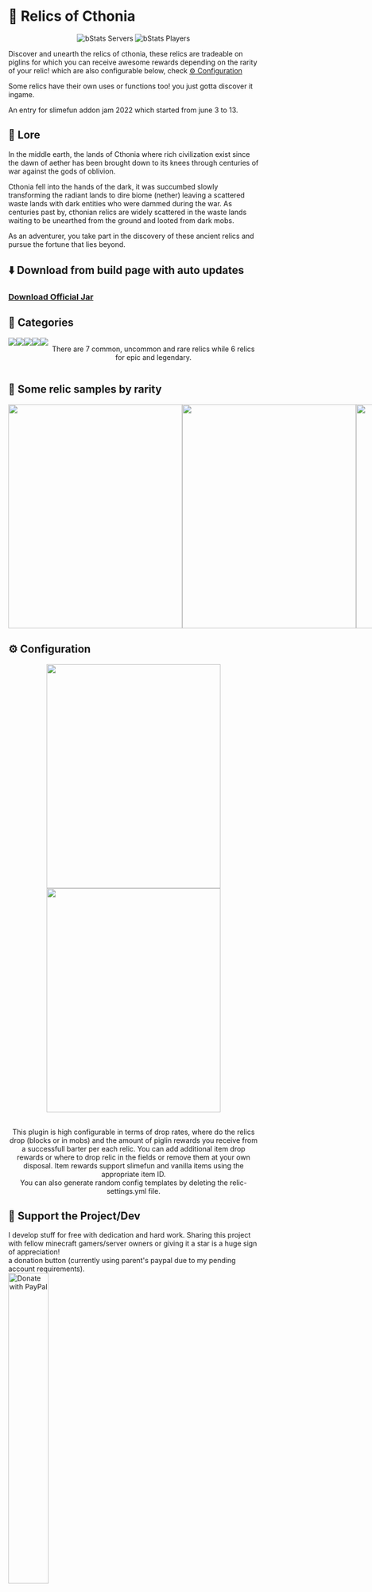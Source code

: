 # :european_castle: Relics of Cthonia

<div align="center">

![bStats Servers](https://img.shields.io/bstats/servers/15420)
![bStats Players](https://img.shields.io/bstats/players/15420)

</div>

Discover and unearth the relics of cthonia, these relics are tradeable on piglins for which you can receive awesome rewards depending on the rarity of your relic! which are also configurable below, check [:gear: Configuration](#gear-configuration) 

Some relics have their own uses or functions too! you just gotta discover it ingame.

An entry for slimefun addon jam 2022 which started from june 3 to 13.

## :sparkler: Lore
In the middle earth, the lands of Cthonia where rich civilization exist since the dawn of aether has been brought down to its knees through centuries of war against the gods of oblivion. 

Cthonia fell into the hands of the dark, it was succumbed slowly transforming the radiant lands to dire biome (nether) leaving a scattered waste lands with dark entities who were dammed during the war. As centuries past by, cthonian relics are widely scattered in the waste lands waiting to be unearthed from the ground and looted from dark mobs. 

As an adventurer, you take part in the discovery of these ancient relics and pursue the fortune that lies beyond.

## :arrow_down: Download from build page with auto updates
### [Download Official Jar](https://blob.build/project/RelicsOfCthonia)


## 💫 Categories
<div align="center">
  <div style="display: flex;">
    <img src="https://user-images.githubusercontent.com/88238718/173013545-486b5a78-c571-4c15-996f-79d52df1b31c.png" style="vertical-align: top;">
    <img src="https://user-images.githubusercontent.com/88238718/173013559-d7cb01aa-48f9-413b-a0d7-499543892795.png" style="vertical-align: top;">
    <img src="https://user-images.githubusercontent.com/88238718/173013556-7d33196c-e1d8-4dd6-ab4b-92f1c0afdc44.png" style="vertical-align: top;">
    <img src="https://user-images.githubusercontent.com/88238718/173013550-77537837-420c-49c6-ae1a-5b6ce5479299.png" style="vertical-align: top;">
    <img src="https://user-images.githubusercontent.com/88238718/173013553-20129439-717b-42bb-b9c6-8dec00c2b7d4.png" style="vertical-align: top;">
    <br>
    <br>
    <p>There are 7 common, uncommon and rare relics while 6 relics for epic and legendary.</p>
  </div> 
</div>

## :gem: Some relic samples by rarity

<div align="center">
  <div style="display: flex;">
    <img src="https://user-images.githubusercontent.com/88238718/173015529-fd101d6b-2e82-4b6d-94f2-97a6249dae22.png" width="350" height="450" style="vertical-align: top;">
    <img src="https://user-images.githubusercontent.com/88238718/173015551-f29b539f-57ee-42fc-8da3-5d1b798b3164.png" width="350" height="450" style="vertical-align: top;">
    <img src="https://user-images.githubusercontent.com/88238718/173015548-c5003f1f-779b-4a55-acb1-394bb95f56d1.png" width="350" height="450" style="vertical-align: top;">
    <img src="https://user-images.githubusercontent.com/88238718/173015536-001e8435-d1d4-439c-a586-9644f40f2580.png" width="350" height="450" style="vertical-align: top;">
    <img src="https://user-images.githubusercontent.com/88238718/173015545-76ad48e3-263f-4450-83d3-776178a2b8f6.png" width="350" height="450" style="vertical-align: top;">
  </div> 
</div>

## :gear: Configuration
<div align="center">
    <img src="https://user-images.githubusercontent.com/88238718/173017725-59cd0967-e558-4f87-91d8-5b8bf6ae4a72.png" width="350" height="450" style="vertical-align: top;">
  <img src="https://user-images.githubusercontent.com/88238718/173021026-ef43ff23-eee9-434c-a3d5-0e874bd32919.png" width="350" height="450" style="vertical-align: top;">
    <br>
    <br>
    <p>This plugin is high configurable in terms of drop rates, where do the relics drop (blocks or in mobs) and the amount of piglin rewards you receive from a successfull barter per each relic. You can add additional item drop rewards or where to drop relic in the fields or remove them at your own disposal. Item rewards support slimefun and vanilla items using the appropriate item ID. <br>You can also generate random config templates by deleting the relic-settings.yml file.</p>
</div>

## 💖 Support the Project/Dev
I develop stuff for free with dedication and hard work. Sharing this project with fellow minecraft gamers/server owners or giving it a star is a huge sign of appreciation!</br>
a donation button (currently using parent's paypal due to my pending account requirements).<br/>
<a href="https://www.paypal.com/paypalme/ameliaOrbeta" target=_blank>
  <img src="https://raw.githubusercontent.com/stefan-niedermann/paypal-donate-button/master/paypal-donate-button.png" alt="Donate with PayPal" width="40%" />
</a>

## :label: Credits
Minecraft-Heads for the head textures used by the addon:<br>
[Visit MC Heads Site](https://minecraft-heads.com/)


